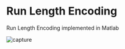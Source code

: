 # Run Length Encoding
Run Length Encoding implemented in Matlab

![capture](https://user-images.githubusercontent.com/10367311/43110982-1ca39ae4-8eac-11e8-871f-42ff297f7de6.PNG)
